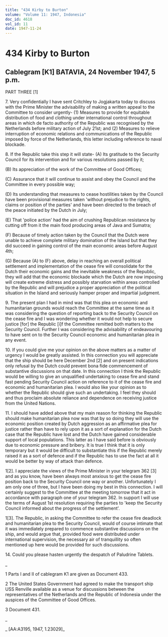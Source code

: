```yaml
---
title: "434 Kirby to Burton"
volume: "Volume 11: 1947, Indonesia"
doc_id: 4618
vol_id: 11
date: 1947-11-24
---
```


# 434 Kirby to Burton

## Cablegram [K1] BATAVIA, 24 November 1947, 5 p.m.

PART THREE [1]

7\. Very confidentially I have sent Critchley to Jogjakarta today to discuss with the Prime Minister the advisability of making a written appeal to the Committee to consider urgently- (1) Measures to provide for equitable distribution of food and clothing under international control throughout areas in which de facto authority of the Republic was recognised by the Netherlands before military action of July 21st; and (2) Measures to relieve interruption of economic relations and communications of the Republic imposed by force of the Netherlands, this letter including reference to naval blockade.

8\. If the Republic take this step it will state- (A) Its gratitude to the Security Council for its intervention and for various resolutions passed by it;

(B) Its appreciation of the work of the Committee of Good Offices;

(C) Assurance that it will continue to assist and obey the Council and the Committee in every possible way;

(D) Its understanding that measures to cease hostilities taken by the Council have been provisional measures taken 'without prejudice to the rights, claims or position of the parties' and have been directed to the breach of the peace initiated by the Dutch in July;

(E) That 'police action' had the aim of crushing Republican resistance by cutting off from it the main food producing areas of Java and Sumatra;

(F) Because of timely action taken by the Council that the Dutch were unable to achieve complete military domination of the Island but that they did succeed in gaining control of the main economic areas before August 4th;

(G) Because (A) to (F) above, delay in reaching an overall political settlement and implementation of the cease fire will consolidate for the Dutch their economic gains and the inevitable weakness of the Republic, they will add that the economic blockade which the Dutch are now imposing will create extreme distress and possibly starvation within areas controlled by the Republic and will prejudice a proper appreciation of the political situation in the Island and seriously hamper proper and impartial judgment.

9\. The present plan I had in mind was that this plea on economic and humanitarian grounds would reach the Committee at the same time as it was considering the question of reporting back to the Security Council on the cease fire and I was wondering whether it would not help to secure justice [for] the Republic [i]f the Committee remitted both matters to the Security Council. Further I was considering the advisability of endeavouring to have sent on to the Security Council economic and humanitarian plea in any event.

10\. If you could give me your opinion on the above matters as a matter of urgency I would be greatly assisted. In this connection you will appreciate that the ship should be here December 2nd [2] and on present indications only refusal by the Dutch could prevent bona fide commencement of substantive discussions on that date. In this connection I think the Republic would be willing to give an unqualified undertaking to cease fire and stand fast pending Security Council action on reference to it of the cease fire and economic and humanitarian plea. I would also like your opinion as to whether the Republic should give such an undertaking. I feel they should and thus proclaim absolute reliance and dependence on receiving justice from the United Nations.

11\. I should have added above that my main reason for thinking the Republic should make humanitarian plea now was that by so doing they will use the economic position created by Dutch aggression as an affirmative plea for justice rather than have to rely upon it as a sort of explanation for the Dutch case that the Republic have lost and the Dutch have gained considerable support of local populations. This latter as I have said before is obviously due to economic pressure and bribery. It is true I think that it is only temporary but it would be difficult to substantiate this if the Republic merely raised it as a sort of defence and if the Republic has to use the fact at all it would be better by way of attack than defence.

1[2]. I appreciate the views of the Prime Minister in your telegram 362 [3] and as you know, have been always most anxious to get the cease fire position back to the Security Council one way or another. Unfortunately I am only one of three, but I have been doing my best in this connection. I will certainly suggest to the Committee at the meeting tomorrow that it act in accordance with paragraph one of your telegram 362. In support I will use the terms of August 1st resolution requiring the parties to 'keep the Security Council informed about the progress of the settlement'.

1[3]. The Republic, in asking the Committee to refer the cease fire deadlock and humanitarian plea to the Security Council, would of course intimate that it was immediately prepared to commence substantive discussions on the ship, and would argue that, provided food were distributed under international supervision, the necessary air of tranquillity so often mentioned up here would be provided for such discussions.

14\. Could you please hasten urgently the despatch of Paludrine Tablets.

_

1 Parts I and II of cablegram K1 are given as Document 433.

2 The United States Government had agreed to make the transport ship USS Renville available as a venue for discussions between the representatives of the Netherlands and the Republic of Indonesia under the auspices of the Committee of Good Offices.

3 Document 431.

_

_ [AA:A3195, 1947, 1.23029]_
